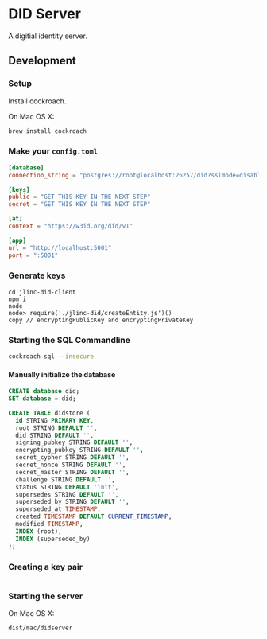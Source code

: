 # DID Server

A digitial identity server.

## Development


### Setup
Install cockroach.

On Mac OS X:
```sh
brew install cockroach
```

### Make your `config.toml`


```toml
[database]
connection_string = "postgres://root@localhost:26257/did?sslmode=disable"

[keys]
public = "GET THIS KEY IN THE NEXT STEP"
secret = "GET THIS KEY IN THE NEXT STEP"

[at]
context = "https://w3id.org/did/v1"

[app]
url = "http://localhost:5001"
port = ":5001"
```

### Generate keys

```
cd jlinc-did-client
npm i
node
node> require('./jlinc-did/createEntity.js')()
copy // encryptingPublicKey and encryptingPrivateKey
```

### Starting the SQL Commandline

```sh
cockroach sql --insecure
```

#### Manually initialize the database

```sql
CREATE database did;
SET database = did;

CREATE TABLE didstore (
  id STRING PRIMARY KEY,
  root STRING DEFAULT '',
  did STRING DEFAULT '',
  signing_pubkey STRING DEFAULT '',
  encrypting_pubkey STRING DEFAULT '',
  secret_cypher STRING DEFAULT '',
  secret_nonce STRING DEFAULT '',
  secret_master STRING DEFAULT '',
  challenge STRING DEFAULT '',
  status STRING DEFAULT 'init',
  supersedes STRING DEFAULT '',
  superseded_by STRING DEFAULT '',
  superseded_at TIMESTAMP,
  created TIMESTAMP DEFAULT CURRENT_TIMESTAMP,
  modified TIMESTAMP,
  INDEX (root),
  INDEX (superseded_by)
);
```

### Creating a key pair

```

```

### Starting the server

On Mac OS X:
```sh
dist/mac/didserver
```
